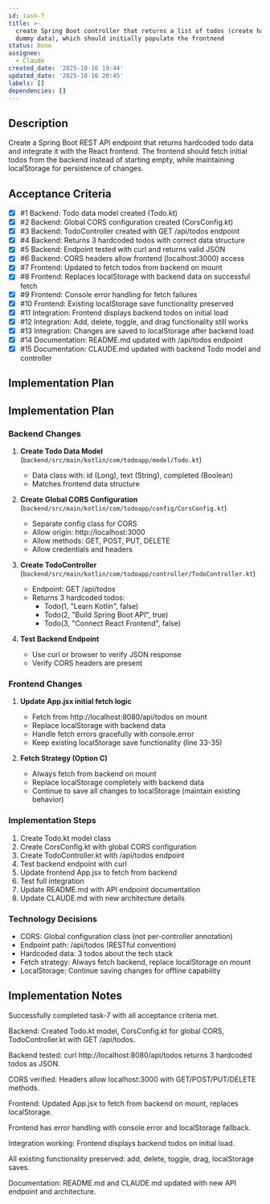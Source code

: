 ```yaml
---
id: task-7
title: >-
  create Spring Boot controller that returns a list of todos (create hardcoded
  dummy data), which should initially populate the frontnend
status: Done
assignee:
  - Claude
created_date: '2025-10-16 19:44'
updated_date: '2025-10-16 20:45'
labels: []
dependencies: []
---
```


## Description

<!-- SECTION:DESCRIPTION:BEGIN -->
Create a Spring Boot REST API endpoint that returns hardcoded todo data and integrate it with the React frontend. The frontend should fetch initial todos from the backend instead of starting empty, while maintaining localStorage for persistence of changes.
<!-- SECTION:DESCRIPTION:END -->

## Acceptance Criteria
<!-- AC:BEGIN -->
- [x] #1 Backend: Todo data model created (Todo.kt)
- [x] #2 Backend: Global CORS configuration created (CorsConfig.kt)
- [x] #3 Backend: TodoController created with GET /api/todos endpoint
- [x] #4 Backend: Returns 3 hardcoded todos with correct data structure
- [x] #5 Backend: Endpoint tested with curl and returns valid JSON
- [x] #6 Backend: CORS headers allow frontend (localhost:3000) access
- [x] #7 Frontend: Updated to fetch todos from backend on mount
- [x] #8 Frontend: Replaces localStorage with backend data on successful fetch
- [x] #9 Frontend: Console error handling for fetch failures
- [x] #10 Frontend: Existing localStorage save functionality preserved
- [x] #11 Integration: Frontend displays backend todos on initial load
- [x] #12 Integration: Add, delete, toggle, and drag functionality still works
- [x] #13 Integration: Changes are saved to localStorage after backend load
- [x] #14 Documentation: README.md updated with /api/todos endpoint
- [x] #15 Documentation: CLAUDE.md updated with backend Todo model and controller
<!-- AC:END -->

## Implementation Plan

<!-- SECTION:PLAN:BEGIN -->
## Implementation Plan

### Backend Changes

1. **Create Todo Data Model** (`backend/src/main/kotlin/com/todoapp/model/Todo.kt`)
   - Data class with: id (Long), text (String), completed (Boolean)
   - Matches frontend data structure

2. **Create Global CORS Configuration** (`backend/src/main/kotlin/com/todoapp/config/CorsConfig.kt`)
   - Separate config class for CORS
   - Allow origin: http://localhost:3000
   - Allow methods: GET, POST, PUT, DELETE
   - Allow credentials and headers

3. **Create TodoController** (`backend/src/main/kotlin/com/todoapp/controller/TodoController.kt`)
   - Endpoint: GET /api/todos
   - Returns 3 hardcoded todos:
     - Todo(1, "Learn Kotlin", false)
     - Todo(2, "Build Spring Boot API", true)
     - Todo(3, "Connect React Frontend", false)

4. **Test Backend Endpoint**
   - Use curl or browser to verify JSON response
   - Verify CORS headers are present

### Frontend Changes

1. **Update App.jsx initial fetch logic**
   - Fetch from http://localhost:8080/api/todos on mount
   - Replace localStorage with backend data
   - Handle fetch errors gracefully with console.error
   - Keep existing localStorage save functionality (line 33-35)

2. **Fetch Strategy (Option C)**
   - Always fetch from backend on mount
   - Replace localStorage completely with backend data
   - Continue to save all changes to localStorage (maintain existing behavior)

### Implementation Steps

1. Create Todo.kt model class
2. Create CorsConfig.kt with global CORS configuration
3. Create TodoController.kt with /api/todos endpoint
4. Test backend endpoint with curl
5. Update frontend App.jsx to fetch from backend
6. Test full integration
7. Update README.md with API endpoint documentation
8. Update CLAUDE.md with new architecture details

### Technology Decisions
- CORS: Global configuration class (not per-controller annotation)
- Endpoint path: /api/todos (RESTful convention)
- Hardcoded data: 3 todos about the tech stack
- Fetch strategy: Always fetch backend, replace localStorage on mount
- LocalStorage: Continue saving changes for offline capability
<!-- SECTION:PLAN:END -->

## Implementation Notes

<!-- SECTION:NOTES:BEGIN -->
Successfully completed task-7 with all acceptance criteria met.

Backend: Created Todo.kt model, CorsConfig.kt for global CORS, TodoController.kt with GET /api/todos.

Backend tested: curl http://localhost:8080/api/todos returns 3 hardcoded todos as JSON.

CORS verified: Headers allow localhost:3000 with GET/POST/PUT/DELETE methods.

Frontend: Updated App.jsx to fetch from backend on mount, replaces localStorage.

Frontend has error handling with console.error and localStorage fallback.

Integration working: Frontend displays backend todos on initial load.

All existing functionality preserved: add, delete, toggle, drag, localStorage saves.

Documentation: README.md and CLAUDE.md updated with new API endpoint and architecture.
<!-- SECTION:NOTES:END -->
